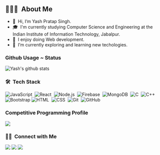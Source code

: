## 👨🏻‍💻 &nbsp;About Me

- 👋 &nbsp;Hi, I’m Yash Pratap Singh.
- 🎓 &nbsp;I'm currently studying Computer Science and Engineering at the Indian Institute of Information Technology, Jabalpur.
- 👀 &nbsp;I enjoy doing Web development.
- 🌱 &nbsp;I’m currently exploring and learning new techologies.


### Github Usage ~ Status



![Yash's github stats](https://github-readme-stats.vercel.app/api?username=yashpratp983&theme=dark&show_icons=true)
### 🛠 &nbsp;Tech Stack
![JavaScript](https://img.shields.io/badge/-JavaScript-05122A?style=flat&logo=javascript)&nbsp;
![React](https://img.shields.io/badge/-React-05122A?style=flat&logo=react)&nbsp;
![Node.js](https://img.shields.io/badge/-Node.js-05122A?style=flat&logo=node.js)&nbsp;
![Firebase](https://img.shields.io/badge/-Firebase-05122A?style=flat&logo=firebase&logoColor=FFCB2C)&nbsp;
![MongoDB](https://img.shields.io/badge/-MongoDB-05122A?style=flat&logo=mongodb&logoColor=52A74B)&nbsp;
![C](https://img.shields.io/badge/-C-05122A?style=flat&logo=C&logoColor=A8B9CC)&nbsp;
![C++](https://img.shields.io/badge/-C++-05122A?style=flat&logo=C%2B%2B&logoColor=00599C)&nbsp;
![Bootstrap](https://img.shields.io/badge/-Bootstrap-05122A?style=flat&logo=bootstrap&logoColor=563D7C)
![HTML](https://img.shields.io/badge/-HTML-05122A?style=flat&logo=HTML5)&nbsp;
![CSS](https://img.shields.io/badge/-CSS-05122A?style=flat&logo=CSS3&logoColor=1572B6)&nbsp;
![Git](https://img.shields.io/badge/-Git-05122A?style=flat&logo=git)&nbsp;
![GitHub](https://img.shields.io/badge/-GitHub-05122A?style=flat&logo=github)&nbsp;
<br>

### Competitive Programming Profile

<a href="https://codeforces.com/profile/Yash983"><img src="https://img.shields.io/badge/-Codeforces-007d8b?style=for-the-badge&logo=Codeforces&logoColor=white"/></a>
</p>


### 🤝🏻 &nbsp;Connect with Me

<p align="left">
<a href="mailto:21bcs248@iiitdmj.ac.in"><img src="https://img.shields.io/badge/-Mail-0077B5?style=for-the-badge&logo=Gmail&logoColor=white"/></a>
<a href="https://twitter.com/YashSingh983"><img src="https://img.shields.io/badge/-Twitter-D14836?style=for-the-badge&logo=twitter&logoColor=white"/></a>
<a href="https://www.linkedin.com/in/yash-singh-34481b258/"><img src="https://img.shields.io/badge/-Linkedin-0077B5?style=for-the-badge&logo=Linkedin&logoColor=white"/></a>
<br/>

